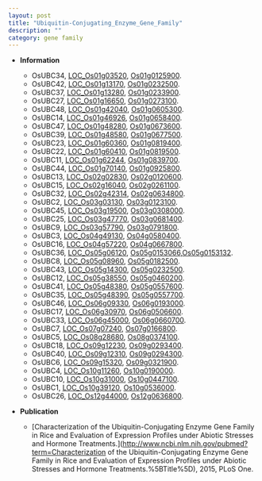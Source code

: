```yaml
---
layout: post
title: "Ubiquitin-Conjugating_Enzyme_Gene_Family"
description: ""
category: gene family
---
```


* **Information**  
    + OsUBC34, [LOC_Os01g03520](http://rice.uga.edu/cgi-bin/ORF_infopage.cgi?orf=LOC_Os01g03520), [Os01g0125900](http://rapdb.dna.affrc.go.jp/viewer/gbrowse_details/irgsp1?name=Os01g0125900).
    + OsUBC42, [LOC_Os01g13170](http://rice.uga.edu/cgi-bin/ORF_infopage.cgi?orf=LOC_Os01g13170), [Os01g0232500](http://rapdb.dna.affrc.go.jp/viewer/gbrowse_details/irgsp1?name=Os01g0232500).
    + OsUBC37, [LOC_Os01g13280](http://rice.uga.edu/cgi-bin/ORF_infopage.cgi?orf=LOC_Os01g13280), [Os01g0233900](http://rapdb.dna.affrc.go.jp/viewer/gbrowse_details/irgsp1?name=Os01g0233900).
    + OsUBC27, [LOC_Os01g16650](http://rice.uga.edu/cgi-bin/ORF_infopage.cgi?orf=LOC_Os01g16650), [Os01g0273100](http://rapdb.dna.affrc.go.jp/viewer/gbrowse_details/irgsp1?name=Os01g0273100).
    + OsUBC48, [LOC_Os01g42040](http://rice.uga.edu/cgi-bin/ORF_infopage.cgi?orf=LOC_Os01g42040), [Os01g0605300](http://rapdb.dna.affrc.go.jp/viewer/gbrowse_details/irgsp1?name=Os01g0605300).
    + OsUBC14, [LOC_Os01g46926](http://rice.uga.edu/cgi-bin/ORF_infopage.cgi?orf=LOC_Os01g46926), [Os01g0658400](http://rapdb.dna.affrc.go.jp/viewer/gbrowse_details/irgsp1?name=Os01g0658400).
    + OsUBC47, [LOC_Os01g48280](http://rice.uga.edu/cgi-bin/ORF_infopage.cgi?orf=LOC_Os01g48280), [Os01g0673600](http://rapdb.dna.affrc.go.jp/viewer/gbrowse_details/irgsp1?name=Os01g0673600).
    + OsUBC39, [LOC_Os01g48580](http://rice.uga.edu/cgi-bin/ORF_infopage.cgi?orf=LOC_Os01g48580), [Os01g0677500](http://rapdb.dna.affrc.go.jp/viewer/gbrowse_details/irgsp1?name=Os01g0677500).
    + OsUBC23, [LOC_Os01g60360](http://rice.uga.edu/cgi-bin/ORF_infopage.cgi?orf=LOC_Os01g60360), [Os01g0819400](http://rapdb.dna.affrc.go.jp/viewer/gbrowse_details/irgsp1?name=Os01g0819400).
    + OsUBC22, [LOC_Os01g60410](http://rice.uga.edu/cgi-bin/ORF_infopage.cgi?orf=LOC_Os01g60410), [Os01g0819500](http://rapdb.dna.affrc.go.jp/viewer/gbrowse_details/irgsp1?name=Os01g0819500).
    + OsUBC11, [LOC_Os01g62244](http://rice.uga.edu/cgi-bin/ORF_infopage.cgi?orf=LOC_Os01g62244), [Os01g0839700](http://rapdb.dna.affrc.go.jp/viewer/gbrowse_details/irgsp1?name=Os01g0839700).
    + OsUBC44, [LOC_Os01g70140](http://rice.uga.edu/cgi-bin/ORF_infopage.cgi?orf=LOC_Os01g70140), [Os01g0925800](http://rapdb.dna.affrc.go.jp/viewer/gbrowse_details/irgsp1?name=Os01g0925800).
    + OsUBC13, [LOC_Os02g02830](http://rice.uga.edu/cgi-bin/ORF_infopage.cgi?orf=LOC_Os02g02830), [Os02g0120600](http://rapdb.dna.affrc.go.jp/viewer/gbrowse_details/irgsp1?name=Os02g0120600).
    + OsUBC15, [LOC_Os02g16040](http://rice.uga.edu/cgi-bin/ORF_infopage.cgi?orf=LOC_Os02g16040), [Os02g0261100](http://rapdb.dna.affrc.go.jp/viewer/gbrowse_details/irgsp1?name=Os02g0261100).
    + OsUBC32, [LOC_Os02g42314](http://rice.uga.edu/cgi-bin/ORF_infopage.cgi?orf=LOC_Os02g42314), [Os02g0634800](http://rapdb.dna.affrc.go.jp/viewer/gbrowse_details/irgsp1?name=Os02g0634800).
    + OsUBC2, [LOC_Os03g03130](http://rice.uga.edu/cgi-bin/ORF_infopage.cgi?orf=LOC_Os03g03130), [Os03g0123100](http://rapdb.dna.affrc.go.jp/viewer/gbrowse_details/irgsp1?name=Os03g0123100).
    + OsUBC45, [LOC_Os03g19500](http://rice.uga.edu/cgi-bin/ORF_infopage.cgi?orf=LOC_Os03g19500), [Os03g0308000](http://rapdb.dna.affrc.go.jp/viewer/gbrowse_details/irgsp1?name=Os03g0308000).
    + OsUBC25, [LOC_Os03g47770](http://rice.uga.edu/cgi-bin/ORF_infopage.cgi?orf=LOC_Os03g47770), [Os03g0681400](http://rapdb.dna.affrc.go.jp/viewer/gbrowse_details/irgsp1?name=Os03g0681400).
    + OsUBC9, [LOC_Os03g57790](http://rice.uga.edu/cgi-bin/ORF_infopage.cgi?orf=LOC_Os03g57790), [Os03g0791800](http://rapdb.dna.affrc.go.jp/viewer/gbrowse_details/irgsp1?name=Os03g0791800).
    + OsUBC3, [LOC_Os04g49130](http://rice.uga.edu/cgi-bin/ORF_infopage.cgi?orf=LOC_Os04g49130), [Os04g0580400](http://rapdb.dna.affrc.go.jp/viewer/gbrowse_details/irgsp1?name=Os04g0580400).
    + OsUBC16, [LOC_Os04g57220](http://rice.uga.edu/cgi-bin/ORF_infopage.cgi?orf=LOC_Os04g57220), [Os04g0667800](http://rapdb.dna.affrc.go.jp/viewer/gbrowse_details/irgsp1?name=Os04g0667800).
    + OsUBC36, [LOC_Os05g06120](http://rice.uga.edu/cgi-bin/ORF_infopage.cgi?orf=LOC_Os05g06120), [Os05g0153066](http://rapdb.dna.affrc.go.jp/viewer/gbrowse_details/irgsp1?name=Os05g0153066),[Os05g0153132](http://rapdb.dna.affrc.go.jp/viewer/gbrowse_details/irgsp1?name=Os05g0153132).
    + OsUBC8, [LOC_Os05g08960](http://rice.uga.edu/cgi-bin/ORF_infopage.cgi?orf=LOC_Os05g08960), [Os05g0182500](http://rapdb.dna.affrc.go.jp/viewer/gbrowse_details/irgsp1?name=Os05g0182500).
    + OsUBC43, [LOC_Os05g14300](http://rice.uga.edu/cgi-bin/ORF_infopage.cgi?orf=LOC_Os05g14300), [Os05g0232500](http://rapdb.dna.affrc.go.jp/viewer/gbrowse_details/irgsp1?name=Os05g0232500).
    + OsUBC12, [LOC_Os05g38550](http://rice.uga.edu/cgi-bin/ORF_infopage.cgi?orf=LOC_Os05g38550), [Os05g0460200](http://rapdb.dna.affrc.go.jp/viewer/gbrowse_details/irgsp1?name=Os05g0460200).
    + OsUBC41, [LOC_Os05g48380](http://rice.uga.edu/cgi-bin/ORF_infopage.cgi?orf=LOC_Os05g48380), [Os05g0557600](http://rapdb.dna.affrc.go.jp/viewer/gbrowse_details/irgsp1?name=Os05g0557600).
    + OsUBC35, [LOC_Os05g48390](http://rice.uga.edu/cgi-bin/ORF_infopage.cgi?orf=LOC_Os05g48390), [Os05g0557700](http://rapdb.dna.affrc.go.jp/viewer/gbrowse_details/irgsp1?name=Os05g0557700).
    + OsUBC46, [LOC_Os06g09330](http://rice.uga.edu/cgi-bin/ORF_infopage.cgi?orf=LOC_Os06g09330), [Os06g0193000](http://rapdb.dna.affrc.go.jp/viewer/gbrowse_details/irgsp1?name=Os06g0193000).
    + OsUBC17, [LOC_Os06g30970](http://rice.uga.edu/cgi-bin/ORF_infopage.cgi?orf=LOC_Os06g30970), [Os06g0506600](http://rapdb.dna.affrc.go.jp/viewer/gbrowse_details/irgsp1?name=Os06g0506600).
    + OsUBC33, [LOC_Os06g45000](http://rice.uga.edu/cgi-bin/ORF_infopage.cgi?orf=LOC_Os06g45000), [Os06g0660700](http://rapdb.dna.affrc.go.jp/viewer/gbrowse_details/irgsp1?name=Os06g0660700).
    + OsUBC7, [LOC_Os07g07240](http://rice.uga.edu/cgi-bin/ORF_infopage.cgi?orf=LOC_Os07g07240), [Os07g0166800](http://rapdb.dna.affrc.go.jp/viewer/gbrowse_details/irgsp1?name=Os07g0166800).
    + OsUBC5, [LOC_Os08g28680](http://rice.uga.edu/cgi-bin/ORF_infopage.cgi?orf=LOC_Os08g28680), [Os08g0374100](http://rapdb.dna.affrc.go.jp/viewer/gbrowse_details/irgsp1?name=Os08g0374100).
    + OsUBC18, [LOC_Os09g12230](http://rice.uga.edu/cgi-bin/ORF_infopage.cgi?orf=LOC_Os09g12230), [Os09g0293400](http://rapdb.dna.affrc.go.jp/viewer/gbrowse_details/irgsp1?name=Os09g0293400).
    + OsUBC40, [LOC_Os09g12310](http://rice.uga.edu/cgi-bin/ORF_infopage.cgi?orf=LOC_Os09g12310), [Os09g0294300](http://rapdb.dna.affrc.go.jp/viewer/gbrowse_details/irgsp1?name=Os09g0294300).
    + OsUBC6, [LOC_Os09g15320](http://rice.uga.edu/cgi-bin/ORF_infopage.cgi?orf=LOC_Os09g15320), [Os09g0321900](http://rapdb.dna.affrc.go.jp/viewer/gbrowse_details/irgsp1?name=Os09g0321900).
    + OsUBC4, [LOC_Os10g11260](http://rice.uga.edu/cgi-bin/ORF_infopage.cgi?orf=LOC_Os10g11260), [Os10g0190000](http://rapdb.dna.affrc.go.jp/viewer/gbrowse_details/irgsp1?name=Os10g0190000).
    + OsUBC10, [LOC_Os10g31000](http://rice.uga.edu/cgi-bin/ORF_infopage.cgi?orf=LOC_Os10g31000), [Os10g0447100](http://rapdb.dna.affrc.go.jp/viewer/gbrowse_details/irgsp1?name=Os10g0447100).
    + OsUBC1, [LOC_Os10g39120](http://rice.uga.edu/cgi-bin/ORF_infopage.cgi?orf=LOC_Os10g39120), [Os10g0536000](http://rapdb.dna.affrc.go.jp/viewer/gbrowse_details/irgsp1?name=Os10g0536000).
    + OsUBC26, [LOC_Os12g44000](http://rice.uga.edu/cgi-bin/ORF_infopage.cgi?orf=LOC_Os12g44000), [Os12g0636800](http://rapdb.dna.affrc.go.jp/viewer/gbrowse_details/irgsp1?name=Os12g0636800).

* **Publication**  
    + [Characterization of the Ubiquitin-Conjugating Enzyme Gene Family in Rice and Evaluation of Expression Profiles under Abiotic Stresses and Hormone Treatments.](http://www.ncbi.nlm.nih.gov/pubmed?term=Characterization of the Ubiquitin-Conjugating Enzyme Gene Family in Rice and Evaluation of Expression Profiles under Abiotic Stresses and Hormone Treatments.%5BTitle%5D), 2015, PLoS One.


